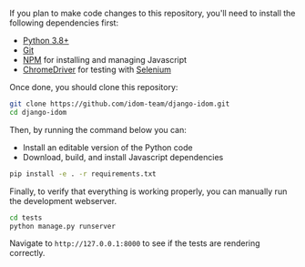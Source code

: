 If you plan to make code changes to this repository, you'll need to install the following dependencies first:

-   [Python 3.8+](https://www.python.org/downloads/)
-   [Git](https://git-scm.com/downloads)
-   [NPM](https://docs.npmjs.com/try-the-latest-stable-version-of-npm) for installing and managing Javascript
-   [ChromeDriver](https://chromedriver.chromium.org/downloads) for testing with [Selenium](https://www.seleniumhq.org/)

Once done, you should clone this repository:

```bash
git clone https://github.com/idom-team/django-idom.git
cd django-idom
```

Then, by running the command below you can:

-   Install an editable version of the Python code
-   Download, build, and install Javascript dependencies

```bash
pip install -e . -r requirements.txt
```

Finally, to verify that everything is working properly, you can manually run the development webserver.

```bash
cd tests
python manage.py runserver
```

Navigate to `http://127.0.0.1:8000` to see if the tests are rendering correctly.
